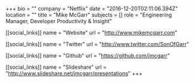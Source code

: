 +++
bio = ""
company = "Netflix"
date = "2016-12-20T02:11:06.394Z"
location = ""
title = "Mike McGarr"
subjects = []
role = "Engineering Manager, Developer Productivity & Insight"

[[social_links]]
  name = "Website"
  url = "http://www.mikemcgarr.com"

[[social_links]]
  name = "Twitter"
  url = "http://www.twitter.com/SonOfGarr"

[[social_links]]
  name = "Github"
  url = "https://github.com/jmcgarr"

[[social_links]]
  name = "Slideshare"
  url = "http://www.slideshare.net/jmcgarr/presentations"
+++
